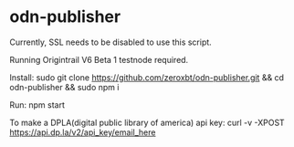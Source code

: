 # odn-publisher

Currently, SSL needs to be disabled to use this script.

Running Origintrail V6 Beta 1 testnode required.

Install: sudo git clone https://github.com/zeroxbt/odn-publisher.git && cd odn-publisher && sudo npm i

Run: npm start

To make a DPLA(digital public library of america) api key: curl -v -XPOST https://api.dp.la/v2/api_key/email_here
